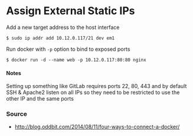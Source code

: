 # Assign External Static IPs

Add a new target address to the host interface
```
$ sudo ip addr add 10.12.0.117/21 dev em1
```

Run docker with `-p` option to bind to exposed ports
```
$ docker run -d --name web -p 10.12.0.117:80:80 nginx
```

#### Notes
Setting up something like GitLab requires ports 22, 80, 443 and by
default SSH & Apache2 listen on all IPs so they need to be restricted
to use the other IP and the same ports

### Source
* http://blog.oddbit.com/2014/08/11/four-ways-to-connect-a-docker/
